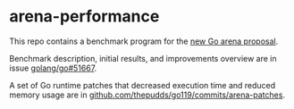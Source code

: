 # arena-performance

This repo contains a benchmark program for the [new Go arena proposal](https://github.com/golang/go/issues/51317).

Benchmark description, initial results, and improvements overview are in issue [golang/go#51667](https://github.com/golang/go/issues/51667).

A set of Go runtime patches that decreased execution time and reduced memory usage are in [github.com/thepudds/go119/commits/arena-patches](https://github.com/thepudds/go119/commits/arena-patches).
